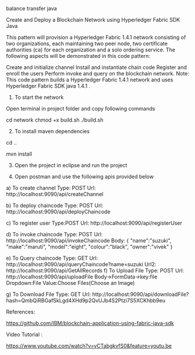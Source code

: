 

balance transfer java

Create and Deploy a Blockchain Network using Hyperledger Fabric SDK Java

This pattern will provision a Hyperledger Fabric 1.4.1 network consisting of two organizations, each maintaining two peer node, two certificate authorities (ca) for each organization and a solo ordering service. The following aspects will be demonstrated in this code pattern:

Create and initialize channel
Install and instantiate chain code
Register and enroll the users
Perform invoke and query on the blockchain network.
Note: This code pattern builds a Hyperledger Fabric 1.4.1 network and uses Hyperledger Fabric SDK java 1.4.1 .


1) To start the network

Open terminal in project folder and copy following commands

cd network
chmod +x build.sh
./build.sh


2) To install maven dependencies

cd ..

mvn install


3) Open the project in  eclipse and run the project 

4) Open postman and use the following apis provided below

a) To create channel
Type: POST
Url: http://localhost:9090/api/createChannel

b) To deploy chaincode
Type: POST
Url: http://localhost:9090/api/deployChaincode

c) To register user
Type:POST
Url: http://localhost:9090/api/registerUser

d) To invoke chaincode
Type: POST
Url: http://localhost:9090/api/invokeChaincode
Body: {
	"name":"suzuki",
	"make":"maruti",
	"model":"eight",
	"colour":"black",
	"owner":"vivek"
      }

e) To Query chaincode
Type: GET
Url: http://localhost:9090/api/queryChaincode?name=suzuki
Url2: http://localhost:9090/api/GetAllRecords
f) To Upload File
Type: POST
Url: http://localhost:9090/api/uploadFile
Body->FormData->key:file Dropdown:File Value:Choose Files(Choose an Image)

g) To Download File
Type: GET
Url: http://localhost:9090/api/downloadFile?hash=QmbQiRBGafSkLgd4XHd9p2QvUJb4S2Ptzi7S5XCKhbb9eu

References:

https://github.com/IBM/blockchain-application-using-fabric-java-sdk

Video Tutorial :

https://www.youtube.com/watch?v=vCTabgkvfS0&feature=youtu.be
